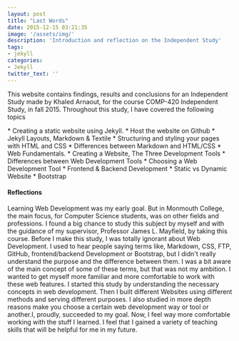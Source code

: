 ```yaml
---
layout: post
title: "Last Words"
date: 2015-12-15 03:21:35
image: '/assets/img/'
description: 'Introduction and reflection on the Independent Study'
tags:
- jekyll
categories:
- Jekyll 
twitter_text: ''
---
```

<p>	This website contains findings, results and conclusions for an Independent Study made by Khaled Arnaout, for the course COMP-420 Independent Study, in fall 2015. Throughout this study, I have covered the following topics </p>
*	Creating a static website using Jekyll.
*	Host the website on Github
*	Jekyll Layouts, Markdown & Textile
*	Structuring and styling your pages with HTML and CSS
*	Differences between Markdown and HTML/CSS 
*	Web Fundamentals.
*	Creating a Website, The Three Development Tools 
*	Differences between Web Development Tools
*	Choosing a Web Development Tool
*	Frontend & Backend Development
*	Static vs Dynamic Website
*	Bootstrap    

#### Reflections  

Learning Web Development was my early goal. But in Monmouth College, the main focus, for Computer Science students, was on other fields and professions. I found a big chance to study this subject by myself and with the guidance of my supervisor, Professor James L. Mayfield, by taking this course.
Before I make this study, I was totally ignorant about Web Development. I used to hear people saying terms like, Markdown, CSS, FTP, GitHub, frontend/backend Development or Bootstrap, but I didn't really understand the purpose and the difference between them. I was a bit aware of the main concept of some of these terms, but that was not my ambition. I wanted to get myself more familiar and more comfortable to work with these web features. I started this study by understanding the necessary concepts in web development. Then I built different Websites using different methods and serving different purposes. I also studied in more depth reasons make you choose a certain web development way or tool or another.I, proudly, succeeded to my goal. Now, I feel way more comfortable working with the stuff I learned. I feel that I gained a variety of teaching skills that will be helpful for me in my future. 
